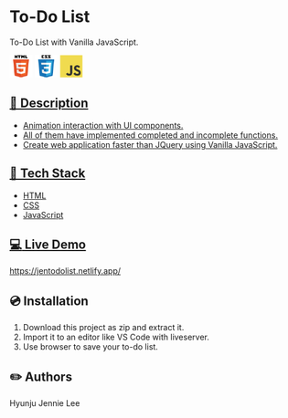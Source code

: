 # To-Do List
To-Do List with Vanilla JavaScript.

<img src="https://raw.githubusercontent.com/devicons/devicon/master/icons/html5/html5-original-wordmark.svg" alt="html5" width="40" height="40"/> <a href="https://www.w3schools.com/css/" target="_blank" rel="noreferrer"> <img src="https://raw.githubusercontent.com/devicons/devicon/master/icons/css3/css3-original-wordmark.svg" alt="css3" width="40" height="40"/></a> <a href="https://developer.mozilla.org/en-US/docs/Web/JavaScript" target="_blank" rel="noreferrer"> <img src="https://raw.githubusercontent.com/devicons/devicon/master/icons/javascript/javascript-original.svg" alt="javascript" width="40" height="40"/>
  
## 🌱 Description
- Animation interaction with UI components.
- All of them have implemented completed and incomplete functions.
- Create web application faster than JQuery using Vanilla JavaScript.

## 📌 Tech Stack
- HTML
- CSS
- JavaScript

## :computer: Live Demo
https://jentodolist.netlify.app/

## :cd: Installation
1. Download this project as zip and extract it.
2. Import it to an editor like VS Code with liveserver. 
3. Use browser to save your to-do list.

## :pencil2: Authors
Hyunju Jennie Lee
